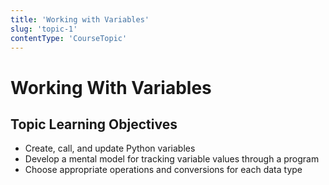 ```yaml
---
title: 'Working with Variables'
slug: 'topic-1'
contentType: 'CourseTopic'
---
```


# Working With Variables

## Topic Learning Objectives

* Create, call, and update Python variables
* Develop a mental model for tracking variable values through a program
* Choose appropriate operations and conversions for each data type